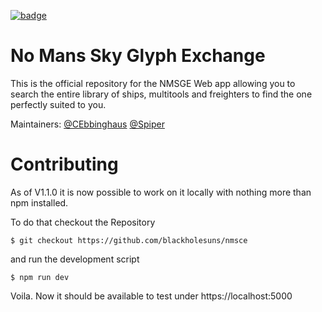 [![badge](https://badgen.net/badge/Try%20it/Online/green?icon=visualstudio)](https://vscode.dev/github/blackholesuns/nmsce)

# No Mans Sky Glyph Exchange

This is the official repository for the NMSGE Web app allowing you to search the entire library of ships, multitools and freighters to find the one perfectly suited to you.

Maintainers: [@CEbbinghaus](https://github.com/CEbbinghaus) [@Spiper](https://github.com/spip01)

# Contributing
As of V1.1.0 it is now possible to work on it locally with nothing more than npm installed. 

To do that checkout the Repository
```
$ git checkout https://github.com/blackholesuns/nmsce
```
and run the development script
```
$ npm run dev
```
Voila. Now it should be available to test under https://localhost:5000



